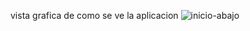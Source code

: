 vista grafica de como se ve la aplicacion 
![inicio-abajo](https://github.com/ramirezvivi0102/web-musik/assets/46912965/100fa252-b399-4012-9c43-b35bcd505c07)
